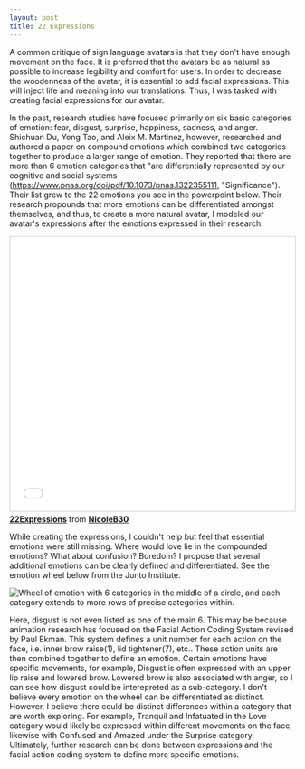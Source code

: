 ```yaml
---
layout: post
title: 22 Expressions
---
```


A common critique of sign language avatars is that they don't have enough movement on the face. It is preferred that the avatars be as natural as possible to increase legibility and comfort for users. In order to decrease the woodenness of the avatar, it is essential to add facial expressions. This will inject life and meaning into our translations. Thus, I was tasked with creating facial expressions for our avatar. 

In the past, research studies have focused primarily on six basic categories of emotion: fear, disgust, surprise, happiness, sadness, and anger.  Shichuan Du, Yong Tao, and Aleix M. Martinez, however, researched and authored a paper on compound emotions which combined two categories together to produce a larger range of emotion. They reported that there are more than 6 emotion categories that "are differentially represented by our cognitive and social systems (https://www.pnas.org/doi/pdf/10.1073/pnas.1322355111, "Significance"). Their list grew to the 22 emotions you see in the powerpoint below. Their research propounds that more emotions can be differentiated amongst themselves, and thus, to create a more natural avatar, I modeled our avatar's expressions after the emotions expressed in their research. 

<iframe src="//www.slideshare.net/slideshow/embed_code/key/MqvYAI2fEnh5eC" width="595" height="485" frameborder="0" marginwidth="0" marginheight="0" scrolling="no" style="border:1px solid #CCC; border-width:1px; margin-bottom:5px; max-width: 100%;" allowfullscreen> </iframe> <div style="margin-bottom:5px"> <strong> <a href="//www.slideshare.net/NicoleB30/22expressions" title="22Expressions" target="_blank">22Expressions</a> </strong> from <strong><a href="//www.slideshare.net/NicoleB30" target="_blank">NicoleB30</a></strong> </div>


While creating the expressions, I couldn't help but feel that essential emotions were still missing. Where would love lie in the compounded emotions? What about confusion? Boredom? I propose that several additional emotions can be clearly defined and differentiated. See the emotion wheel below from the Junto Institute.

![Wheel of emotion with 6 categories in the middle of a circle, and each category extends to more rows of precise categories within.]((https://barnekow06.github.io/images/emotionWheel.png) "Wheel of Emotion")

Here, disgust is not even listed as one of the main 6. This may be because animation research has focused on the Facial Action Coding System revised by Paul Ekman. This system defines a unit number for each action on the face, i.e. inner brow raise(1), lid tightener(7), etc.. These action units are then combined together to define an emotion. Certain emotions have specific movements, for example, Disgust is often expressed with an upper lip raise and lowered brow. Lowered brow is also associated with anger, so I can see how disgust could be interepreted as a sub-category. I don't believe every emotion on the wheel can be differentiated as distinct. However, I believe there could be distinct differences within a category that are worth exploring. For example, Tranquil and Infatuated in the Love category would likely be expressed within different movements on the face, likewise with Confused and Amazed under the Surprise category. Ultimately, further research can be done between expressions and the facial action coding system to define more specific emotions.
